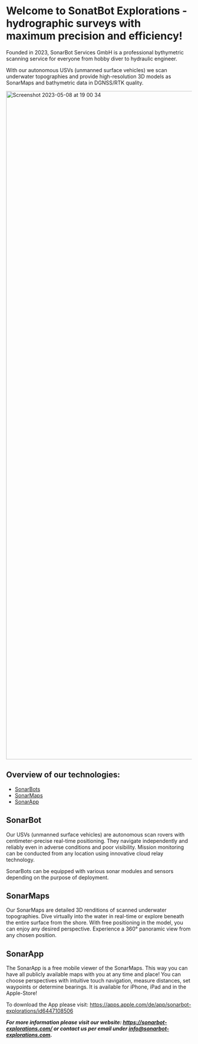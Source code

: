 # Welcome to SonatBot Explorations - hydrographic surveys with maximum precision and efficiency!


Founded in 2023, SonarBot Services GmbH is a professional bythymetric scanning service for everyone from hobby diver to hydraulic engineer.

With our autonomous USVs (unmanned surface vehicles) we scan underwater topographies and provide high-resolution 3D models as SonarMaps and bathymetric data in DGNSS/RTK quality.

<img width="1809" alt="Screenshot 2023-05-08 at 19 00 34" src="https://github.com/sonarbot-explorations/.github/assets/155586093/e569d627-c3b2-4dec-b95b-9ae4ceaaedb6">

## Overview of our technologies:

- [SonarBots](#sonarbot)
- [SonarMaps](#sonarmaps)
- [SonarApp](#sonarapp)

<a name="sonarbot"></a>
## SonarBot

Our USVs (unmanned surface vehicles) are autonomous scan rovers with centimeter-precise real-time positioning. They navigate independently and reliably even in adverse conditions and poor visibility. Mission monitoring can be conducted from any location using innovative cloud relay technology.

SonarBots can be equipped with various sonar modules and sensors depending on the purpose of deployment.

<a name="sonarmaps"></a>
## SonarMaps

Our SonarMaps are detailed 3D renditions of scanned underwater topographies. Dive virtually into the water in real-time or explore beneath the entire surface from the shore. With free positioning in the model, you can enjoy any desired perspective. Experience a 360° panoramic view from any chosen position. 

<a name="sonarapp"></a>
## SonarApp


The SonarApp is a free mobile viewer of the SonarMaps. This way you can have all publicly available maps with you at any time and place! You can choose perspectives with intuitive touch navigation, measure distances, set waypoints or determine bearings. It is available for iPhone, iPad and in the Apple-Store!

To download the App please visit: https://apps.apple.com/de/app/sonarbot-explorations/id6447108506


**_For more information please visit our website: https://sonarbot-explorations.com/ or contact us per email under info@sonarbot-explorations.com._**
